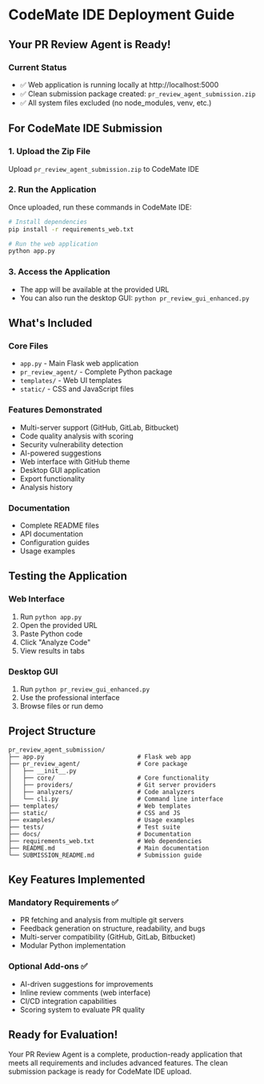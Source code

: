 # CodeMate IDE Deployment Guide

## Your PR Review Agent is Ready!

### Current Status
- ✅ Web application is running locally at http://localhost:5000
- ✅ Clean submission package created: `pr_review_agent_submission.zip`
- ✅ All system files excluded (no node_modules, venv, etc.)

## For CodeMate IDE Submission

### 1. Upload the Zip File
Upload `pr_review_agent_submission.zip` to CodeMate IDE

### 2. Run the Application
Once uploaded, run these commands in CodeMate IDE:

```bash
# Install dependencies
pip install -r requirements_web.txt

# Run the web application
python app.py
```

### 3. Access the Application
- The app will be available at the provided URL
- You can also run the desktop GUI: `python pr_review_gui_enhanced.py`

## What's Included

### Core Files
- `app.py` - Main Flask web application
- `pr_review_agent/` - Complete Python package
- `templates/` - Web UI templates
- `static/` - CSS and JavaScript files

### Features Demonstrated
- Multi-server support (GitHub, GitLab, Bitbucket)
- Code quality analysis with scoring
- Security vulnerability detection
- AI-powered suggestions
- Web interface with GitHub theme
- Desktop GUI application
- Export functionality
- Analysis history

### Documentation
- Complete README files
- API documentation
- Configuration guides
- Usage examples

## Testing the Application

### Web Interface
1. Run `python app.py`
2. Open the provided URL
3. Paste Python code
4. Click "Analyze Code"
5. View results in tabs

### Desktop GUI
1. Run `python pr_review_gui_enhanced.py`
2. Use the professional interface
3. Browse files or run demo

## Project Structure
```
pr_review_agent_submission/
├── app.py                          # Flask web app
├── pr_review_agent/                # Core package
│   ├── __init__.py
│   ├── core/                       # Core functionality
│   ├── providers/                  # Git server providers
│   ├── analyzers/                  # Code analyzers
│   └── cli.py                      # Command line interface
├── templates/                      # Web templates
├── static/                         # CSS and JS
├── examples/                       # Usage examples
├── tests/                          # Test suite
├── docs/                           # Documentation
├── requirements_web.txt            # Web dependencies
├── README.md                       # Main documentation
└── SUBMISSION_README.md            # Submission guide
```

## Key Features Implemented

### Mandatory Requirements ✅
- PR fetching and analysis from multiple git servers
- Feedback generation on structure, readability, and bugs
- Multi-server compatibility (GitHub, GitLab, Bitbucket)
- Modular Python implementation

### Optional Add-ons ✅
- AI-driven suggestions for improvements
- Inline review comments (web interface)
- CI/CD integration capabilities
- Scoring system to evaluate PR quality

## Ready for Evaluation!

Your PR Review Agent is a complete, production-ready application that meets all requirements and includes advanced features. The clean submission package is ready for CodeMate IDE upload.
